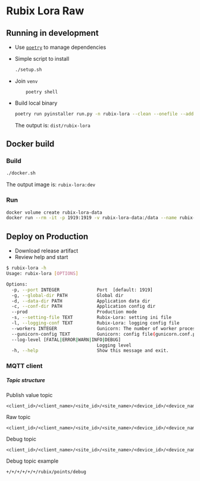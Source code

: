# Rubix Lora Raw

## Running in development

- Use [`poetry`](https://github.com/python-poetry/poetry) to manage dependencies
- Simple script to install

    ```bash
    ./setup.sh
    ```

- Join `venv`


    ```
        poetry shell
    ```

- Build local binary

    ```bash
    poetry run pyinstaller run.py -n rubix-lora --clean --onefile --add-data pyproject.toml:. --add-data config:config
    ```

  The output is: `dist/rubix-lora`

## Docker build

### Build

```bash
./docker.sh
```

The output image is: `rubix-lora:dev`

### Run

```bash
docker volume create rubix-lora-data
docker run --rm -it -p 1919:1919 -v rubix-lora-data:/data --name rubix-lora rubix-lora:dev
```

## Deploy on Production

- Download release artifact
- Review help and start

```bash
$ rubix-lora -h
Usage: rubix-lora [OPTIONS]

Options:
  -p, --port INTEGER              Port  [default: 1919]
  -g, --global-dir PATH           Global dir
  -d, --data-dir PATH             Application data dir
  -c, --conf-dir PATH             Application config dir
  --prod                          Production mode
  -s, --setting-file TEXT         Rubix-Lora: setting ini file
  -l, --logging-conf TEXT         Rubix-Lora: logging config file
  --workers INTEGER               Gunicorn: The number of worker processes for handling requests.
  --gunicorn-config TEXT          Gunicorn: config file(gunicorn.conf.py)
  --log-level [FATAL|ERROR|WARN|INFO|DEBUG]
                                  Logging level
  -h, --help                      Show this message and exit.
```

### MQTT client

##### Topic structure
Publish value topic

```
<client_id>/<client_name>/<site_id>/<site_name>/<device_id>/<device_name>/rubix/lora_raw/value/<device_id>/<device_name>
```

Raw topic
```
<client_id>/<client_name>/<site_id>/<site_name>/<device_id>/<device_name>/rubix/lora_raw/raw
```

Debug topic
```
<client_id>/<client_name>/<site_id>/<site_name>/<device_id>/<device_name>/rubix/lora_raw/debug
```

Debug topic example
```
+/+/+/+/+/+/rubix/points/debug
```
